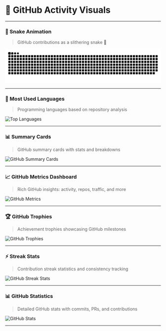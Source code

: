 # 🧩 GitHub Activity Visuals
---

### 🐍 Snake Animation

> GitHub contributions as a slithering snake 🐍

![GitHub Snake Animation](https://raw.githubusercontent.com/Opanasenko-Mykhailo/github-activity-visuals/output/github-snake.svg)

---

### 🌟 Most Used Languages

> Programming languages based on repository analysis

![Top Languages](https://raw.githubusercontent.com/Opanasenko-Mykhailo/github-activity-visuals/output/top-languages.svg)

---

### 📊 Summary Cards

> GitHub summary cards with stats and breakdowns

![GitHub Summary Cards](https://raw.githubusercontent.com/Opanasenko-Mykhailo/github-activity-visuals/output/github_dark/0-profile-details.svg)

---

### 📈 GitHub Metrics Dashboard

> Rich GitHub insights: activity, repos, traffic, and more

![GitHub Metrics](https://raw.githubusercontent.com/Opanasenko-Mykhailo/github-activity-visuals/output/metrics.svg)

---

### 🏆 GitHub Trophies

> Achievement trophies showcasing GitHub milestones

![GitHub Trophies](https://raw.githubusercontent.com/Opanasenko-Mykhailo/github-activity-visuals/output/trophies.svg)

---

### ⚡ Streak Stats

> Contribution streak statistics and consistency tracking

![GitHub Streak Stats](https://raw.githubusercontent.com/Opanasenko-Mykhailo/github-activity-visuals/output/streak-stats.svg)

---

### 📊 GitHub Statistics

> Detailed GitHub stats with commits, PRs, and contributions

![GitHub Stats](https://raw.githubusercontent.com/Opanasenko-Mykhailo/github-activity-visuals/output/github-stats.svg)

---
